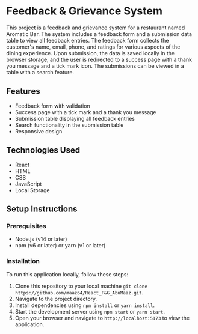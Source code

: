 # Feedback & Grievance System

This project is a feedback and grievance system for a restaurant named Aromatic Bar. The system includes a feedback form and a submission data table to view all feedback entries. The feedback form collects the customer's name, email, phone, and ratings for various aspects of the dining experience. Upon submission, the data is saved locally in the browser storage, and the user is redirected to a success page with a thank you message and a tick mark icon. The submissions can be viewed in a table with a search feature.

## Features

- Feedback form with validation
- Success page with a tick mark and a thank you message
- Submission table displaying all feedback entries
- Search functionality in the submission table
- Responsive design

## Technologies Used

- React
- HTML
- CSS
- JavaScript
- Local Storage

## Setup Instructions

### Prerequisites

- Node.js (v14 or later)
- npm (v6 or later) or yarn (v1 or later)

### Installation

To run this application locally, follow these steps:

1. Clone this repository to your local machine `git clone https://github.com/maaz64/React_F&G_AbuMaaz.git`.
2. Navigate to the project directory.
3. Install dependencies using `npm install` or `yarn install`.
4. Start the development server using `npm start` or `yarn start`.
5. Open your browser and navigate to `http://localhost:5173` to view the application.


